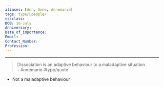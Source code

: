 ```yaml
---
aliases: [Ann, Anne, Annemarie]
tags: type/👤people/
cssclass:
DOB: 18-July
Anniversary:
Date_of_importance:
Email:
Contact_Number:
Profession:
---
```

---


> Dissociation is an adaptive behaviour to a maladaptive situation  
> \- Annemarie
> #type/quote 

- Not a maladaptive behaviour
